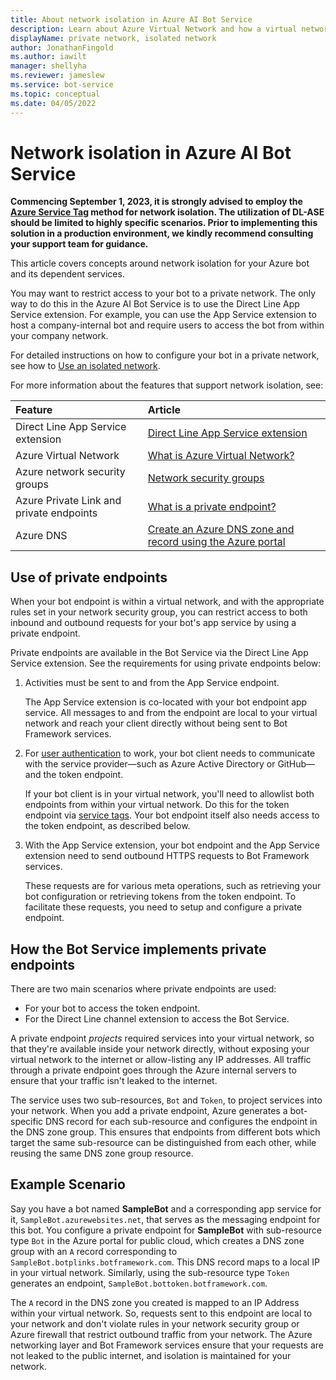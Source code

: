 ```yaml
---
title: About network isolation in Azure AI Bot Service
description: Learn about Azure Virtual Network and how a virtual network lets you restrict user access to your bot.
displayName: private network, isolated network
author: JonathanFingold
ms.author: iawilt
manager: shellyha
ms.reviewer: jameslew
ms.service: bot-service
ms.topic: conceptual
ms.date: 04/05/2022
---
```


# Network isolation in Azure AI Bot Service

**Commencing September 1, 2023, it is strongly advised to employ the [Azure Service Tag](/azure/virtual-network/service-tags-overview#available-service-tags) method for network isolation. The utilization of DL-ASE should be limited to highly specific scenarios. Prior to implementing this solution in a production environment, we kindly recommend consulting your support team for guidance.**

This article covers concepts around network isolation for your Azure bot and its dependent services.

You may want to restrict access to your bot to a private network.
The only way to do this in the Azure AI Bot Service is to use the Direct Line App Service extension.
For example, you can use the App Service extension to host a company-internal bot and require users to access the bot from within your company network.

For detailed instructions on how to configure your bot in a private network, see how to [Use an isolated network](./dl-network-isolation-how-to.md).

For more information about the features that support network isolation, see:

| Feature                                  | Article                                                                                        |
|:-----------------------------------------|:-----------------------------------------------------------------------------------------------|
| Direct Line App Service extension        | [Direct Line App Service extension](./bot-service-channel-directline-extension.md)             |
| Azure Virtual Network                    | [What is Azure Virtual Network?](/azure/virtual-network/virtual-networks-overview)             |
| Azure network security groups            | [Network security groups](/azure/virtual-network/network-security-groups-overview)             |
| Azure Private Link and private endpoints | [What is a private endpoint?](/azure/private-link/private-endpoint-overview)                   |
| Azure DNS                                | [Create an Azure DNS zone and record using the Azure portal](/azure/dns/dns-getstarted-portal) |

## Use of private endpoints

When your bot endpoint is within a virtual network, and with the appropriate rules set in your network security group, you can restrict access to both inbound and outbound requests for your bot's app service by using a private endpoint.

Private endpoints are available in the Bot Service via the Direct Line App Service extension. See the requirements for using private endpoints below:

1. Activities must be sent to and from the App Service endpoint.

    The App Service extension is co-located with your bot endpoint app service. All messages to and from the endpoint are local to your virtual network and reach your client directly without being sent to Bot Framework services.

1. For [user authentication](./v4sdk/bot-builder-concept-authentication.md) to work, your bot client needs to communicate with the service provider&mdash;such as Azure Active Directory or GitHub&mdash;and the token endpoint.

    If your bot client is in your virtual network, you'll need to allowlist both endpoints from within your virtual network. Do this for the token endpoint via [service tags](./bot-service-channel-directline-extension-vnet.md). Your bot endpoint itself also needs access to the token endpoint, as described below.

1. With the App Service extension, your bot endpoint and the App Service extension need to send outbound HTTPS requests to Bot Framework services.

    These requests are for various meta operations, such as retrieving your bot configuration or retrieving tokens from the token endpoint. To facilitate these requests, you need to setup and configure a private endpoint.

## How the Bot Service implements private endpoints

There are two main scenarios where private endpoints are used:

- For your bot to access the token endpoint.
- For the Direct Line channel extension to access the Bot Service.

A private endpoint _projects_ required services into your virtual network, so that they're available inside your network directly, without exposing your virtual network to the internet or allow-listing any IP addresses. All traffic through a private endpoint goes through the Azure internal servers to ensure that your traffic isn't leaked to the internet.

The service uses two sub-resources, `Bot` and `Token`, to project services into your network. When you add a private endpoint, Azure generates a bot-specific DNS record for each sub-resource and configures the endpoint in the DNS zone group. This ensures that endpoints from different bots which target the same sub-resource can be distinguished from each other, while reusing the same DNS zone group resource.

## Example Scenario

Say you have a bot named **SampleBot** and a corresponding app service for it, `SampleBot.azurewebsites.net`, that serves as the messaging endpoint for this bot.
You configure a private endpoint for **SampleBot** with sub-resource type `Bot` in the Azure portal for public cloud, which creates a DNS zone group with an `A` record corresponding to `SampleBot.botplinks.botframework.com`. This DNS record maps to a local IP in your virtual network. Similarly, using the sub-resource type `Token` generates an endpoint, `SampleBot.bottoken.botframework.com`.

The `A` record in the DNS zone you created is mapped to an IP Address within your virtual network. So, requests sent to this endpoint are local to your network and don't violate rules in your network security group or Azure firewall that restrict outbound traffic from your network. The Azure networking layer and Bot Framework services ensure that your requests are not leaked to the public internet, and isolation is maintained for your network.
